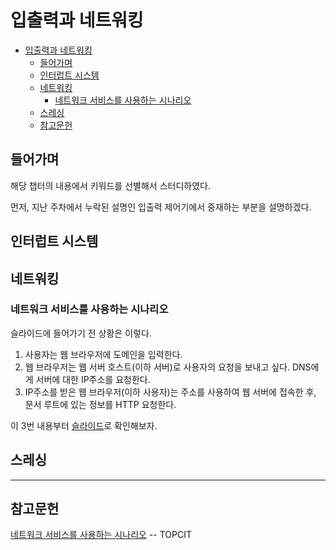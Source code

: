 # 입출력과 네트워킹

- [입출력과 네트워킹](#입출력과-네트워킹)
  - [들어가며](#들어가며)
  - [인터럽트 시스템](#인터럽트-시스템)
  - [네트워킹](#네트워킹)
    - [네트워크 서비스를 사용하는 시나리오](#네트워크-서비스를-사용하는-시나리오)
  - [스레싱](#스레싱)
  - [참고문헌](#참고문헌)

## 들어가며

해당 챕터의 내용에서 키워드를 선별해서 스터디하였다.

먼저, 지난 주차에서 누락된 설명인 입출력 제어기에서 중재하는 부분을 설명하겠다.

## 인터럽트 시스템

## 네트워킹

### 네트워크 서비스를 사용하는 시나리오

슬라이드에 들어가기 전 상황은 이렇다.

1. 사용자는 웹 브라우저에 도메인을 입력한다.
2. 웹 브라우저는 웹 서버 호스트(이하 서버)로 사용자의 요청을 보내고 싶다.
    DNS에게 서버에 대한 IP주소를 요청한다.
3. IP주소를 받은 웹 브라우저(이하 사용자)는 주소를 사용하여 웹 서버에 접속한 후, 문서 루트에 있는 정보를 HTTP 요청한다.

이 3번 내용부터 [슬라이드](https://slides.com/kimyongki/deck-170a33/embed)로 확인해보자.

## 스레싱

<hr/>

## 참고문헌

[네트워크 서비스를 사용하는 시나리오](https://www.topcit.or.kr/upload/edubox/essence/ess_ko_03/index.html) -- TOPCIT